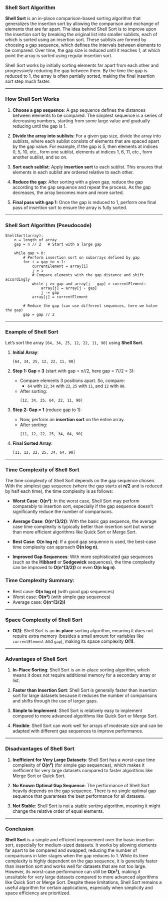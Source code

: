### **Shell Sort Algorithm**

**Shell Sort** is an in-place comparison-based sorting algorithm that generalizes the insertion sort by allowing the comparison and exchange of elements that are far apart. The idea behind Shell Sort is to improve upon the insertion sort by breaking the original list into smaller sublists, each of which is sorted using an insertion sort. These sublists are formed by choosing a gap sequence, which defines the intervals between elements to be compared. Over time, the gap size is reduced until it reaches 1, at which point the array is sorted using regular insertion sort.

Shell Sort works by initially sorting elements far apart from each other and progressively reducing the gap between them. By the time the gap is reduced to 1, the array is often partially sorted, making the final insertion sort step much faster.

---

### **How Shell Sort Works**

1. **Choose a gap sequence**: A gap sequence defines the distances between elements to be compared. The simplest sequence is a series of decreasing numbers, starting from some large value and gradually reducing until the gap is 1.

2. **Divide the array into sublists**: For a given gap size, divide the array into sublists, where each sublist consists of elements that are spaced apart by the gap value. For example, if the gap is 5, then elements at indices 0, 5, 10, etc., form one sublist, elements at indices 1, 6, 11, etc., form another sublist, and so on.

3. **Sort each sublist**: Apply **insertion sort** to each sublist. This ensures that elements in each sublist are ordered relative to each other.

4. **Reduce the gap**: After sorting with a given gap, reduce the gap according to the gap sequence and repeat the process. As the gap decreases, the array becomes more and more sorted.

5. **Final pass with gap 1**: Once the gap is reduced to 1, perform one final pass of insertion sort to ensure the array is fully sorted.

---

### **Shell Sort Algorithm (Pseudocode)**

```text
ShellSort(array):
    n = length of array
    gap = n // 2   # Start with a large gap
    
    while gap > 0:
        # Perform insertion sort on subarrays defined by gap
        for i = gap to n-1:
            currentElement = array[i]
            j = i
            # Compare elements with the gap distance and shift accordingly
            while j >= gap and array[j - gap] > currentElement:
                array[j] = array[j - gap]
                j -= gap
            array[j] = currentElement
        
        # Reduce the gap (can use different sequences, here we halve the gap)
        gap = gap // 2
```

---

### **Example of Shell Sort**

Let’s sort the array `[64, 34, 25, 12, 22, 11, 90]` using **Shell Sort**.

1. **Initial Array**:
   ```
   [64, 34, 25, 12, 22, 11, 90]
   ```

2. **Step 1: Gap = 3** (start with gap = n//2, here gap = 7//2 = 3):
   - Compare elements 3 positions apart. So, compare:
     - `64` with `12`, `34` with `22`, `25` with `11`, and `12` with `90`.
   - After sorting:
     ```
     [12, 34, 25, 64, 22, 11, 90]
     ```

3. **Step 2: Gap = 1** (reduce gap to 1):
   - Now, perform an **insertion sort** on the entire array.
   - After sorting:
     ```
     [11, 12, 22, 25, 34, 64, 90]
     ```

4. **Final Sorted Array**:
   ```
   [11, 12, 22, 25, 34, 64, 90]
   ```

---

### **Time Complexity of Shell Sort**

The time complexity of Shell Sort depends on the gap sequence chosen. With the simplest gap sequence (where the gap starts at **n/2** and is reduced by half each time), the time complexity is as follows:

- **Worst Case**: **O(n²)**: In the worst case, Shell Sort may perform comparably to insertion sort, especially if the gap sequence doesn’t significantly reduce the number of comparisons.

- **Average Case**: **O(n^(3/2))**: With the basic gap sequence, the average case time complexity is typically better than insertion sort but worse than more efficient algorithms like Quick Sort or Merge Sort.

- **Best Case**: **O(n log n)**: If a good gap sequence is used, the best-case time complexity can approach **O(n log n)**.

- **Improved Gap Sequences**: With more sophisticated gap sequences (such as the **Hibbard** or **Sedgewick** sequences), the time complexity can be improved to **O(n^(3/2))** or even **O(n log n)**.

### **Time Complexity Summary**:
   - Best case: **O(n log n)** (with good gap sequences)
   - Worst case: **O(n²)** (with simple gap sequences)
   - Average case: **O(n^(3/2))**

---

### **Space Complexity of Shell Sort**

- **O(1)**: Shell Sort is an **in-place** sorting algorithm, meaning it does not require extra memory (besides a small amount for variables like `currentElement` and `gap`), making its space complexity **O(1)**.

---

### **Advantages of Shell Sort**

1. **In-Place Sorting**: Shell Sort is an in-place sorting algorithm, which means it does not require additional memory for a secondary array or list.

2. **Faster than Insertion Sort**: Shell Sort is generally faster than insertion sort for large datasets because it reduces the number of comparisons and shifts through the use of larger gaps.

3. **Simple to Implement**: Shell Sort is relatively easy to implement compared to more advanced algorithms like Quick Sort or Merge Sort.

4. **Flexible**: Shell Sort can work well for arrays of moderate size and can be adapted with different gap sequences to improve performance.

---

### **Disadvantages of Shell Sort**

1. **Inefficient for Very Large Datasets**: Shell Sort has a worst-case time complexity of **O(n²)** (for simple gap sequences), which makes it inefficient for very large datasets compared to faster algorithms like Merge Sort or Quick Sort.

2. **No Known Optimal Gap Sequence**: The performance of Shell Sort heavily depends on the gap sequence. There is no single optimal gap sequence that guarantees the best performance for all datasets.

3. **Not Stable**: Shell Sort is not a stable sorting algorithm, meaning it might change the relative order of equal elements.

---

### **Conclusion**

**Shell Sort** is a simple and efficient improvement over the basic insertion sort, especially for medium-sized datasets. It works by allowing elements far apart to be compared and swapped, reducing the number of comparisons in later stages when the gap reduces to 1. While its time complexity is highly dependent on the gap sequence, it is generally faster than insertion sort and works well for datasets that are not too large. However, its worst-case performance can still be **O(n²)**, making it unsuitable for very large datasets compared to more advanced algorithms like Quick Sort or Merge Sort. Despite these limitations, Shell Sort remains a useful algorithm for certain applications, especially when simplicity and space efficiency are prioritized.
